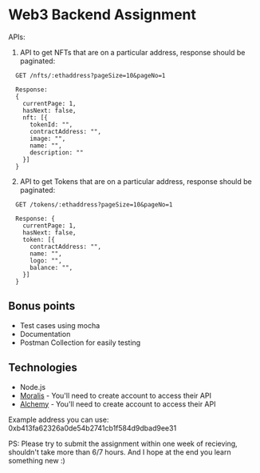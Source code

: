 # Web3 Backend Assignment

APIs:

1. API to get NFTs that are on a particular address, response should be paginated:

```
  GET /nfts/:ethaddress?pageSize=10&pageNo=1

  Response: 
  {
    currentPage: 1,
    hasNext: false,
    nft: [{
      tokenId: "",
      contractAddress: "",
      image: "",
      name: "",
      description: ""
    }]
  }
```

2. API to get Tokens that are on a particular address, response should be paginated:

```
  GET /tokens/:ethaddress?pageSize=10&pageNo=1

  Response: {
    currentPage: 1,
    hasNext: false,
    token: [{
      contractAddress: "",
      name: "",
      logo: "",
      balance: "",
    }]
  }
```

## Bonus points

* Test cases using mocha
* Documentation
* Postman Collection for easily testing

## Technologies

* Node.js
* [Moralis](https://moralis.io/) - You'll need to create account to access their API
* [Alchemy](https://www.alchemy.com/) - You'll need to create account to access their API

Example address you can use: 0xb413fa62326a0de54b2741cb1f584d9dbad9ee31

PS: Please try to submit the assignment within one week of recieving, shouldn't take more than 6/7 hours. And I hope at the end you learn something new :) 
